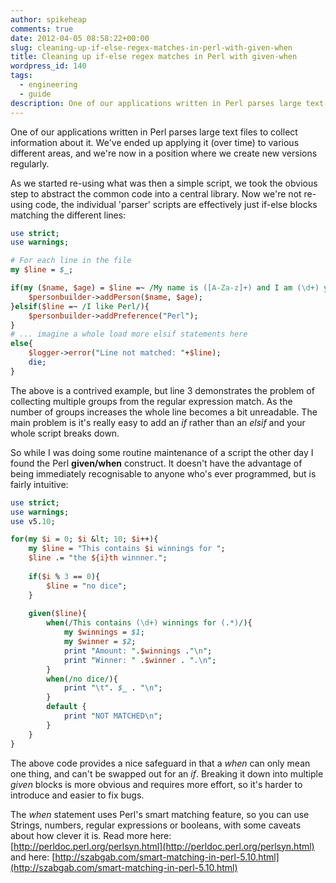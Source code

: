```yaml
---
author: spikeheap
comments: true
date: 2012-04-05 08:58:22+00:00
slug: cleaning-up-if-else-regex-matches-in-perl-with-given-when
title: Cleaning up if-else regex matches in Perl with given-when
wordpress_id: 140
tags: 
  - engineering
  - guide
description: One of our applications written in Perl parses large text files to collect information about it. We've ended up applying it (over time) to various different areas, and we're now in a position where we create new versions regularly
---
```


One of our applications written in Perl parses large text files to collect information about it. We've ended up applying it (over time) to various different areas, and we're now in a position where we create new versions regularly.

As we started re-using what was then a simple script, we took the obvious step to abstract the common code into a central library. Now we're not re-using code, the individual 'parser' scripts are effectively just if-else blocks matching the different lines:

```perl
use strict;
use warnings;

# For each line in the file
my $line = $_;

if(my ($name, $age) = $line =~ /My name is ([A-Za-z]+) and I am (\d+) years old/){
	$personbuilder->addPerson($name, $age);
}elsif($line =~ /I like Perl/){
	$personbuilder->addPreference("Perl");
}
# ... imagine a whole load more elsif statements here 
else{
	$logger->error("Line not matched: "+$line);
	die;
}
```

The above is a contrived example, but line 3 demonstrates the problem of collecting multiple groups from the regular expression match. As the number of groups increases the whole line becomes a bit unreadable. The main problem is it's really easy to add an *if* rather than an *elsif* and your whole script breaks down.

So while I was doing some routine maintenance of a script the other day I found the Perl **given/when** construct. It doesn't have the advantage of being immediately recognisable to anyone who's ever programmed, but is fairly intuitive:

```perl
use strict;
use warnings;
use v5.10;

for(my $i = 0; $i &lt; 10; $i++){
	my $line = "This contains $i winnings for ";
	$line .= "the ${i}th winnner.";
	
	if($i % 3 == 0){
		$line = "no dice";
	}	
	
	given($line){
		when(/This contains (\d+) winnings for (.*)/){
			my $winnings = $1;
			my $winner = $2;
			print "Amount: ".$winnings ."\n";
			print "Winner: " .$winner . ".\n";
		}
		when(/no dice/){
			print "\t". $_ . "\n";
		}
		default { 
			print "NOT MATCHED\n";
		} 
	}
}
```

The above code provides a nice safeguard in that a *when* can only mean one thing, and can't be swapped out for an *if*. Breaking it down into multiple *given* blocks is more obvious and requires more effort, so it's harder to introduce and easier to fix bugs.

The *when* statement uses Perl's smart matching feature, so you can use Strings, numbers, regular expressions or booleans, with some caveats about how clever it is. Read more here: [http://perldoc.perl.org/perlsyn.html](http://perldoc.perl.org/perlsyn.html) and here: [http://szabgab.com/smart-matching-in-perl-5.10.html](http://szabgab.com/smart-matching-in-perl-5.10.html)
